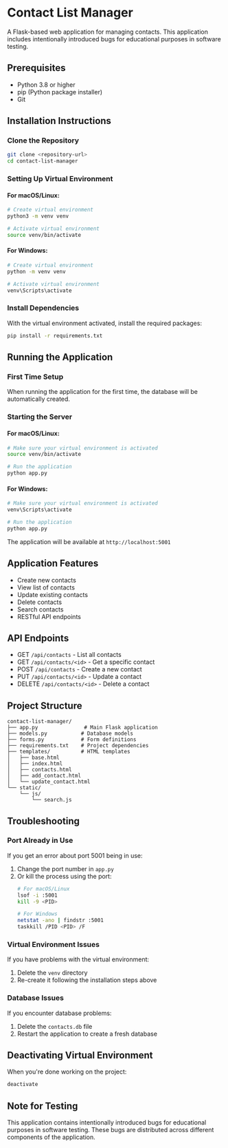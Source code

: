 # Contact List Manager

A Flask-based web application for managing contacts. This application includes intentionally introduced bugs for educational purposes in software testing.

## Prerequisites

- Python 3.8 or higher
- pip (Python package installer)
- Git

## Installation Instructions

### Clone the Repository
```bash
git clone <repository-url>
cd contact-list-manager
```

### Setting Up Virtual Environment

#### For macOS/Linux:
```bash
# Create virtual environment
python3 -m venv venv

# Activate virtual environment
source venv/bin/activate
```

#### For Windows:
```bash
# Create virtual environment
python -m venv venv

# Activate virtual environment
venv\Scripts\activate
```

### Install Dependencies

With the virtual environment activated, install the required packages:
```bash
pip install -r requirements.txt
```

## Running the Application

### First Time Setup
When running the application for the first time, the database will be automatically created.

### Starting the Server

#### For macOS/Linux:
```bash
# Make sure your virtual environment is activated
source venv/bin/activate

# Run the application
python app.py
```

#### For Windows:
```bash
# Make sure your virtual environment is activated
venv\Scripts\activate

# Run the application
python app.py
```

The application will be available at `http://localhost:5001`

## Application Features

- Create new contacts
- View list of contacts
- Update existing contacts
- Delete contacts
- Search contacts
- RESTful API endpoints

## API Endpoints

- GET `/api/contacts` - List all contacts
- GET `/api/contacts/<id>` - Get a specific contact
- POST `/api/contacts` - Create a new contact
- PUT `/api/contacts/<id>` - Update a contact
- DELETE `/api/contacts/<id>` - Delete a contact

## Project Structure
```
contact-list-manager/
├── app.py               # Main Flask application
├── models.py           # Database models
├── forms.py            # Form definitions
├── requirements.txt    # Project dependencies
├── templates/          # HTML templates
│   ├── base.html
│   ├── index.html
│   ├── contacts.html
│   ├── add_contact.html
│   └── update_contact.html
└── static/
    └── js/
        └── search.js
```

## Troubleshooting

### Port Already in Use
If you get an error about port 5001 being in use:
1. Change the port number in `app.py`
2. Or kill the process using the port:
   ```bash
   # For macOS/Linux
   lsof -i :5001
   kill -9 <PID>
   
   # For Windows
   netstat -ano | findstr :5001
   taskkill /PID <PID> /F
   ```

### Virtual Environment Issues
If you have problems with the virtual environment:
1. Delete the `venv` directory
2. Re-create it following the installation steps above

### Database Issues
If you encounter database problems:
1. Delete the `contacts.db` file
2. Restart the application to create a fresh database

## Deactivating Virtual Environment

When you're done working on the project:
```bash
deactivate
```

## Note for Testing

This application contains intentionally introduced bugs for educational purposes in software testing. These bugs are distributed across different components of the application.
